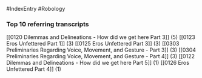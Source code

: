 #IndexEntry #Robology

### Top 10 referring transcripts
[[0120 Dilemmas and Delineations - How did we get here Part 3]] (5)
[[0123 Eros Unfettered Part 1]] (3)
[[0125 Eros Unfettered Part 3]] (3)
[[0303 Preliminaries Regarding Voice, Movement, and Gesture - Part 3]] (3)
[[0304 Preliminaries Regarding Voice, Movement, and Gesture - Part 4]] (3)
[[0122 Dilemmas and Delineations - How did we get here Part 5]] (1)
[[0126 Eros Unfettered Part 4]] (1)


